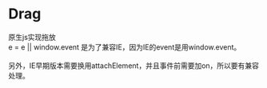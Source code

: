 # Drag
原生js实现拖放<br>
e = e || window.event 是为了兼容IE，因为IE的event是用window.event。
<br>
<br>
另外，IE早期版本需要换用attachElement，并且事件前需要加on，所以要有兼容处理。

